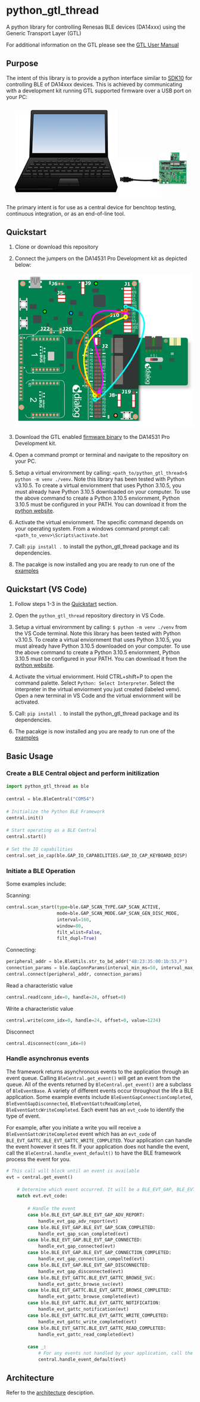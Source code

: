 # python_gtl_thread

A python library for controlling Renesas BLE devices (DA14xxx) using the Generic Transport Layer (GTL)

For additional information on the GTL please see the [GTL User Manual](https://www.renesas.com/us/en/document/mat/um-b-143-renesas-external-processor-interface-gtl-interface?language=en&r=1564826)

## Purpose

The intent of this library is to provide a python interface similar to [SDK10](http://lpccs-docs.renesas.com/um-b-092-da1469x_software_platform_reference/User_guides/User_guides.html#the-ble-framework) for controlling BLE of DA14xxx devices. This is achieved by communicating with a development kit running GTL supported firmware over a USB port on your PC:

![usb_to_pc](assets/usb_to_pc.png)

The primary intent is for use as a central device for benchtop testing, continuous integration, or as an end-of-line tool.

## Quickstart

1. Clone or download this repository

2. Connect the jumpers on the DA14531 Pro Development kit as depicted below:

    ![da14531_jumpers](assets/da14531_pro_kit_jumpers.png)

3. Download the GTL enabled [firmware binary](firmware/da14531mod_pro_kit.bin) to the DA14531 Pro Development kit.

4. Open a command prompt or terminal and navigate to the repository on your PC.

5. Setup a virtual envirornment by calling: `<path_to/python_gtl_thread>$ python -m venv ./venv`. Note this library has been tested with Python v3.10.5. To create a virtual enviornment that uses Python 3.10.5, you must already have Python 3.10.5 downloaded on your computer. To use the above command to create a Python 3.10.5 enviornment, Python 3.10.5 must be configured in your PATH. You can download it from the [python website](https://www.python.org/downloads/release/python-3105/).

6. Activate the virtual enviornment. The specific command depends on your operating system. From a windows command prompt call: `<path_to_venv>\Scripts\activate.bat`

7. Call: `pip install .` to install the python_gtl_thread package and its dependencies.

8. The pacakge is now installed ang you are ready to run one of the [examples](examples)

## Quickstart (VS Code)

1. Follow steps 1-3 in the [Quickstart](#quickstart) section.

2. Open the `python_gtl_thread` repository directory in VS Code.

3. Setup a virtual envirornment by calling: `$ python -m venv ./venv` from the VS Code terminal. Note this library has been tested with Python v3.10.5. To create a virtual enviornment that uses Python 3.10.5, you must already have Python 3.10.5 downloaded on your computer. To use the above command to create a Python 3.10.5 enviornment, Python 3.10.5 must be configured in your PATH. You can download it from the [python website](https://www.python.org/downloads/release/python-3105/).

4. Activate the virtual enviornment. Hold CTRL+shift+P to open the command palette. Select `Python: Select Interpreter`. Select the interpreter in the virtual enviorment you just created (labeled venv).
Open a new terminal in VS Code and the virtual enviornment will be activated.

5. Call: `pip install .` to install the python_gtl_thread package and its dependencies.

6. The pacakge is now installed ang you are ready to run one of the [examples](examples)

## Basic Usage

### Create a BLE Central object and perform initilization

```Python
import python_gtl_thread as ble

central = ble.BleCentral("COM54")

# Initialize the Python BLE Framework
central.init()

# Start operating as a BLE Central 
central.start()

# Set the IO capabilities
central.set_io_cap(ble.GAP_IO_CAPABILITIES.GAP_IO_CAP_KEYBOARD_DISP)
```

### Initiate a BLE Operation

Some examples include:

Scanning:

```Python
central.scan_start(type=ble.GAP_SCAN_TYPE.GAP_SCAN_ACTIVE,
                   mode=ble.GAP_SCAN_MODE.GAP_SCAN_GEN_DISC_MODE,
                   interval=160,
                   window=80,
                   filt_wlist=False,
                   filt_dupl=True)
```

Connecting:

```Python
peripheral_addr = ble.BleUtils.str_to_bd_addr("48:23:35:00:1b:53,P") 
connection_params = ble.GapConnParams(interval_min_ms=50, interval_max_ms=70, slave_latency=0, sup_timeout_ms=420)
central.connect(peripheral_addr, connection_params)
```

Read a characteristic value

```Python
central.read(conn_idx=0, handle=24, offset=0) 
```

Write a characteristic value

```Python
central.write(conn_idx=0, handle=24, offset=0, value=1234) 
```

Disconnect

```Python
central.disconnect(conn_idx=0) 
```

### Handle asynchronus events

The framework returns asynchronous events to the application through an event queue. Calling `BleCentral.get_event()` will get an event from the queue. All of the events returned by `BleCentral.get_event()` are a subclass of `BleEventBase`.
A variety of different events occur throughout the life a BLE application. Some example events include `BleEventGapConnectionCompleted`, `BleEventGapDisconnected`, `BleEventGattcReadCompleted`, `BleEventGattcWriteCompleted`.
Each event has an `evt_code` to identify the type of event.  

For example, after you initiate a write you will receive a `BleEventGattcWriteCompleted` event which has an `evt_code` of `BLE_EVT_GATTC.BLE_EVT_GATTC_WRITE_COMPLETED`. Your application can
handle the event however it sees fit. If your application does not handle the event, call the `BleCentral.handle_event_default()` to have the BLE framework process the event for you.

```Python
# This call will block until an event is available
evt = central.get_event()
    
    # Determine which event occurred. It will be a BLE_EVT_GAP, BLE_EVT_GATTC, or BLE_EVT_GATTS
    match evt.evt_code:

        # Handle the event
        case ble.BLE_EVT_GAP.BLE_EVT_GAP_ADV_REPORT:
            handle_evt_gap_adv_report(evt)
        case ble.BLE_EVT_GAP.BLE_EVT_GAP_SCAN_COMPLETED:
            handle_evt_gap_scan_completed(evt)
        case ble.BLE_EVT_GAP.BLE_EVT_GAP_CONNECTED:
            handle_evt_gap_connected(evt)
        case ble.BLE_EVT_GAP.BLE_EVT_GAP_CONNECTION_COMPLETED:
            handle_evt_gap_connection_compelted(evt)
        case ble.BLE_EVT_GAP.BLE_EVT_GAP_DISCONNECTED:
            handle_evt_gap_disconnected(evt)
        case ble.BLE_EVT_GATTC.BLE_EVT_GATTC_BROWSE_SVC:
            handle_evt_gattc_browse_svc(evt)
        case ble.BLE_EVT_GATTC.BLE_EVT_GATTC_BROWSE_COMPLETED:
            handle_evt_gattc_browse_completed(evt)
        case ble.BLE_EVT_GATTC.BLE_EVT_GATTC_NOTIFICATION:
            handle_evt_gattc_notification(evt)
        case ble.BLE_EVT_GATTC.BLE_EVT_GATTC_WRITE_COMPLETED:
            handle_evt_gattc_write_completed(evt)
        case ble.BLE_EVT_GATTC.BLE_EVT_GATTC_READ_COMPLETED:
            handle_evt_gattc_read_completed(evt)

        case _:
            # For any events not handled by your application, call the BleCentral default handler to process the event
            central.handle_event_default(evt)
```

## Architecture

Refer to the [architecture](docs/architecture.md) desciption.
